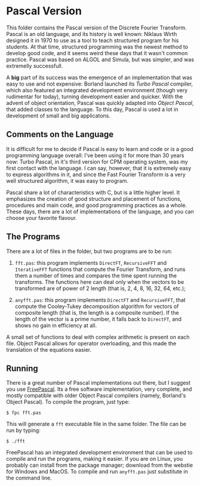 # Pascal Version

This folder contains the Pascal version of the Discrete Fourier Transform. Pascal is an old language, and its history is well known: Niklaus Wirth designed it in 1970 to use as a tool to teach structured program for his students. At that time, structured programming was the newest method to develop good code, and it seems weird these days that it wasn't common practice. Pascal was based on ALGOL and Simula, but was simpler, and was extremelly successfull.

A **big** part of its success was the emergence of an implementation that was easy to use and not expensive: Borland launched its *Turbo Pascal* compiler, which also featured an integrated development environment (though very rudimentar for today), turning development easier and quicker. With the advent of object orientation, Pascal was quickly adapted into *Object Pascal*, that added classes to the language. To this day, Pascal is used a lot in development of small and big applicatons.


## Comments on the Language

It is difficult for me to decide if Pascal is easy to learn and code or is a good programming language overall: I've been using it for more than 30 years now: Turbo Pascal, in it's third version for CPM operating system, was my first contact with the language. I can say, however, that it is extremely easy to express algorithms in it, and since the Fast Fourier Transform is a very well structured algorithm, it was easy to program.

Pascal share a lot of characteristics with C, but is a little higher level. It emphasizes the creation of good structure and placement of functions, procedures and main code, and good programming practices as a whole. These days, there are a lot of implementations of the language, and you can choose your favorite flavour.


## The Programs

There are a lot of files in the folder, but two programs are to be run:

1. `fft.pas`: this program implements `DirectFT`, `RecursiveFFT` and `IterativeFFT` functions that compute the Fourier Transform, and runs them a number of times and compares the time spent running the transforms. The functions here can deal only when the vectors to be transformed are of power of 2 length (that is, 2, 4, 8, 16, 32, 64, etc.);

2. `anyfft.pas`: this program implements `DirectFT` and `RecursiveFFT`, that compute the Cooley-Tukey decomposition algorithm for vectors of composite length (that is, the length is a composite number). If the length of the vector is a prime number, it falls back to `DirectFT`, and shows no gain in efficiency at all.

A small set of functions to deal with complex arithmetic is present on each file. Object Pascal allows for operator overloading, and this made the translation of the equations easier.


## Running

There is a great number of Pascal implementations out there, but I suggest you use [FreePascal](http://freepascal.org/). Its a free software implementation, very complete, and mostly compatible with older Object Pascal compilers (namely, Borland's Object Pascal). To compile the program, just type:

```
$ fpc fft.pas
```

This will generate a `fft` executable file in the same folder. The file can be run by typing:

```
$ ./fft
```

FreePascal has an integrated development environment that can be used to compile and run the programs, making it easier. If you are on Linux, you probably can install from the package manager; download from the webstie for Windows and MacOS. To compile and run `anyfft.pas` just substitute in the command line.
